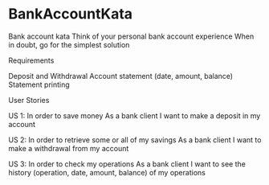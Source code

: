 # BankAccountKata

Bank account kata 
Think of your personal bank account experience When in doubt, go for the simplest solution 
 
Requirements 
 
Deposit and Withdrawal 
Account statement (date, amount, balance) 
Statement printing 
  
User Stories 
 
US 1: 
In order to save money 
As a bank client 
I want to make a deposit in my account 
 
US 2: 
In order to retrieve some or all of my savings 
As a bank client 
I want to make a withdrawal from my account 
 
US 3: 
In order to check my operations 
As a bank client 
I want to see the history (operation, date, amount, balance)  of my operations
 
